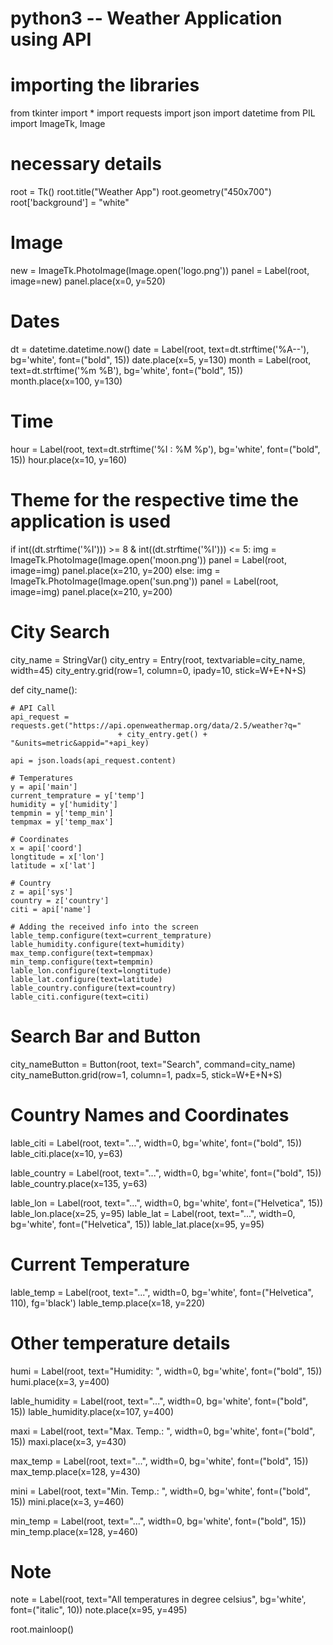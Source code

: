 # python3 -- Weather Application using API 

# importing the libraries 
from tkinter import *
import requests
import json 
import datetime 
from PIL import ImageTk, Image 


# necessary details 
root = Tk() 
root.title("Weather App") 
root.geometry("450x700") 
root['background'] = "white"

# Image 
new = ImageTk.PhotoImage(Image.open('logo.png')) 
panel = Label(root, image=new) 
panel.place(x=0, y=520) 


# Dates 
dt = datetime.datetime.now() 
date = Label(root, text=dt.strftime('%A--'), bg='white', font=("bold", 15)) 
date.place(x=5, y=130) 
month = Label(root, text=dt.strftime('%m %B'), bg='white', font=("bold", 15)) 
month.place(x=100, y=130) 

# Time 
hour = Label(root, text=dt.strftime('%I : %M %p'), 
			bg='white', font=("bold", 15)) 
hour.place(x=10, y=160) 

# Theme for the respective time the application is used 
if int((dt.strftime('%I'))) >= 8 & int((dt.strftime('%I'))) <= 5: 
	img = ImageTk.PhotoImage(Image.open('moon.png')) 
	panel = Label(root, image=img) 
	panel.place(x=210, y=200) 
else: 
	img = ImageTk.PhotoImage(Image.open('sun.png')) 
	panel = Label(root, image=img) 
	panel.place(x=210, y=200) 


# City Search 
city_name = StringVar() 
city_entry = Entry(root, textvariable=city_name, width=45) 
city_entry.grid(row=1, column=0, ipady=10, stick=W+E+N+S) 


def city_name(): 

	# API Call 
	api_request = requests.get("https://api.openweathermap.org/data/2.5/weather?q="
							+ city_entry.get() + "&units=metric&appid="+api_key) 

	api = json.loads(api_request.content) 

	# Temperatures 
	y = api['main'] 
	current_temprature = y['temp'] 
	humidity = y['humidity'] 
	tempmin = y['temp_min'] 
	tempmax = y['temp_max'] 

	# Coordinates 
	x = api['coord'] 
	longtitude = x['lon'] 
	latitude = x['lat'] 

	# Country 
	z = api['sys'] 
	country = z['country'] 
	citi = api['name'] 

	# Adding the received info into the screen 
	lable_temp.configure(text=current_temprature) 
	lable_humidity.configure(text=humidity) 
	max_temp.configure(text=tempmax) 
	min_temp.configure(text=tempmin) 
	lable_lon.configure(text=longtitude) 
	lable_lat.configure(text=latitude) 
	lable_country.configure(text=country) 
	lable_citi.configure(text=citi) 


# Search Bar and Button 
city_nameButton = Button(root, text="Search", command=city_name) 
city_nameButton.grid(row=1, column=1, padx=5, stick=W+E+N+S) 


# Country Names and Coordinates 
lable_citi = Label(root, text="...", width=0, 
				bg='white', font=("bold", 15)) 
lable_citi.place(x=10, y=63) 

lable_country = Label(root, text="...", width=0, 
					bg='white', font=("bold", 15)) 
lable_country.place(x=135, y=63) 

lable_lon = Label(root, text="...", width=0, 
				bg='white', font=("Helvetica", 15)) 
lable_lon.place(x=25, y=95) 
lable_lat = Label(root, text="...", width=0, 
				bg='white', font=("Helvetica", 15)) 
lable_lat.place(x=95, y=95) 

# Current Temperature 

lable_temp = Label(root, text="...", width=0, bg='white', 
				font=("Helvetica", 110), fg='black') 
lable_temp.place(x=18, y=220) 

# Other temperature details 

humi = Label(root, text="Humidity: ", width=0, 
			bg='white', font=("bold", 15)) 
humi.place(x=3, y=400) 

lable_humidity = Label(root, text="...", width=0, 
					bg='white', font=("bold", 15)) 
lable_humidity.place(x=107, y=400) 


maxi = Label(root, text="Max. Temp.: ", width=0, 
			bg='white', font=("bold", 15)) 
maxi.place(x=3, y=430) 

max_temp = Label(root, text="...", width=0, 
				bg='white', font=("bold", 15)) 
max_temp.place(x=128, y=430) 


mini = Label(root, text="Min. Temp.: ", width=0, 
			bg='white', font=("bold", 15)) 
mini.place(x=3, y=460) 

min_temp = Label(root, text="...", width=0, 
				bg='white', font=("bold", 15)) 
min_temp.place(x=128, y=460) 


# Note 
note = Label(root, text="All temperatures in degree celsius", 
			bg='white', font=("italic", 10)) 
note.place(x=95, y=495) 


root.mainloop() 


